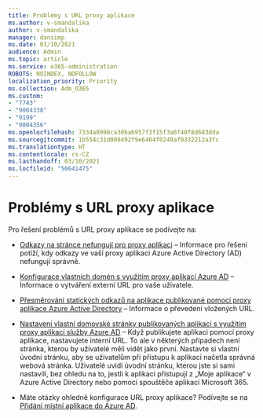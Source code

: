 ```yaml
---
title: Problémy s URL proxy aplikace
ms.author: v-smandalika
author: v-smandalika
manager: dansimp
ms.date: 03/10/2021
audience: Admin
ms.topic: article
ms.service: o365-administration
ROBOTS: NOINDEX, NOFOLLOW
localization_priority: Priority
ms.collection: Adm_O365
ms.custom:
- "7743"
- "9004338"
- "9199"
- "9004356"
ms.openlocfilehash: 7334a0998ca30ba6957f3f15f3a6f40f8d683dda
ms.sourcegitcommit: 1b554c31d008492f9e6464f0249af0332212a3fc
ms.translationtype: HT
ms.contentlocale: cs-CZ
ms.lasthandoff: 03/10/2021
ms.locfileid: "50641475"
---
```

# <a name="application-proxy-url-issues"></a>Problémy s URL proxy aplikace

Pro řešení problémů s URL proxy aplikace se podívejte na:

- [Odkazy na stránce nefungují pro proxy aplikaci](https://docs.microsoft.com/azure/active-directory/manage-apps/application-proxy-page-links-broken-problem) – Informace pro řešení potíží, kdy odkazy ve vaší proxy aplikaci Azure Active Directory (AD) nefungují správně.

- [Konfigurace vlastních domén s využitím proxy aplikací Azure AD](https://docs.microsoft.com/azure/active-directory/manage-apps/application-proxy-configure-custom-domain) – Informace o vytváření externí URL pro vaše uživatele.

- [Přesměrování statických odkazů na aplikace publikované pomocí proxy aplikace Azure Active Directory](https://docs.microsoft.com/azure/active-directory/manage-apps/application-proxy-configure-hard-coded-link-translation) – Informace o převedení vložených URL.

- [Nastavení vlastní domovské stránky publikovaných aplikací s využitím proxy aplikací služby Azure AD](https://docs.microsoft.com/azure/active-directory/manage-apps/application-proxy-configure-custom-home-page#change-the-home-page-in-the-azure-portal) – Když publikujete aplikaci pomocí proxy aplikace, nastavujete interní URL. To ale v některých případech není stránka, kterou by uživatelé měli vidět jako první. Nastavte si vlastní úvodní stránku, aby se uživatelům při přístupu k aplikaci načetla správná webová stránka. Uživatelé uvidí úvodní stránku, kterou jste si sami nastavili, bez ohledu na to, jestli k aplikaci přistupují z „Moje aplikace“ v Azure Active Directory nebo pomocí spouštěče aplikací Microsoft 365.

- Máte otázky ohledně konfigurace URL proxy aplikace? Podívejte se na [Přidání místní aplikace do Azure AD](https://docs.microsoft.com/azure/active-directory/manage-apps/application-proxy-add-on-premises-application#add-an-on-premises-app-to-azure-ad).
 


